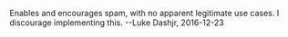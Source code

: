 Enables and encourages spam, with no apparent legitimate use cases. I discourage implementing this. --Luke Dashjr, 2016-12-23